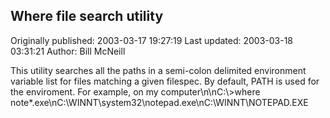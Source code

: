 ## Where file search utility 
Originally published: 2003-03-17 19:27:19 
Last updated: 2003-03-18 03:31:21 
Author: Bill McNeill 
 
This utility searches all the paths in a semi-colon delimited environment variable list for files matching a given filespec.  By default, PATH is used for the enviroment.  For example, on my computer\n\nC:\\>where note*.exe\nC:\\WINNT\\system32\\notepad.exe\nC:\\WINNT\\NOTEPAD.EXE